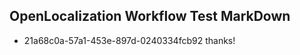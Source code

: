 ## OpenLocalization Workflow Test MarkDown
* 21a68c0a-57a1-453e-897d-0240334fcb92 thanks!

<!--HONumber=Jul16_HO2-->


